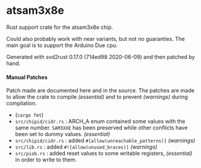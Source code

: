 # atsam3x8e
Rust support crate for the atsam3x8e chip.

Could also probably work with near variants, but not no guaranties.
The main goal is to support the Arduino Due cpu.

Generated with svd2rust 0.17.0 (714ed98 2020-06-09) and then patched by hand.

#### Manual Patches
Patch made are documented here and in the source. The patches are made to allow
the crate to compile *(essential)* and to prevent *(warnings)* during compilation.
 - (`cargo fmt`)
 - `src/chipid/cidr.rs` : ARCH_A enum contained some values
 with the same number. `SAM3XXE` has been preserved while other conflicts
 have been set to dummy values. *(essential)*
 - `src/chipid/cidr.rs` : added `#[allow(unreachable_patterns)]` *(warnings)*
 - `src/lib.rs` : added `#![allow(unused_braces)]` *(warnings)*
 - `src/piob.rs` : added reset values to some writable registers, *(essential)*
 in order to write to them.
